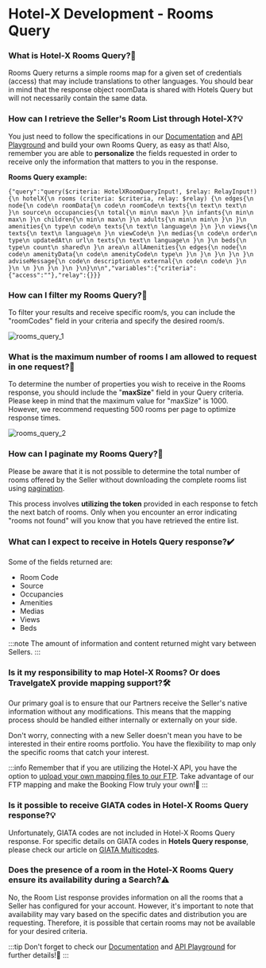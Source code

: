 ﻿---
sidebar_position: 3
---

# Hotel-X Development - Rooms Query

### What is Hotel-X Rooms Query?🏨
Rooms Query returns a simple rooms map for a given set of credentials (access) that may include translations to other languages. You should bear in mind that the response object roomData is shared with Hotels Query but will not necessarily contain the same data.

### How can I retrieve the Seller's Room List through Hotel-X?💡
You just need to follow the specifications in our [Documentation](https://docs.travelgatex.com/connectiontypesbuyers/hotel-x/methods/staticcontent/room/) and [API Playground](https://api.travelgatex.com/) and build your own Rooms Query, as easy as that! Also, remember you are able to **personalize** the fields requested in order to receive only the information that matters to you in the response.

**Rooms Query example:**
```
{"query":"query($criteria: HotelXRoomQueryInput!, $relay: RelayInput!){\n hotelX{\n rooms (criteria: $criteria, relay: $relay) {\n edges{\n node{\n code\n roomData{\n code\n roomCode\n texts{\n text\n text\n }\n source\n occupancies{\n total{\n min\n max\n }\n infants{\n min\n max\n }\n children{\n min\n max\n }\n adults{\n min\n min\n }\n }\n amenities{\n type\n code\n texts{\n text\n language\n }\n }\n views{\n texts{\n text\n language\n }\n viewCode\n }\n medias{\n code\n order\n type\n updatedAt\n url\n texts{\n text\n language\n }\n }\n beds{\n type\n count\n shared\n }\n area\n allAmenities{\n edges{\n node{\n code\n amenityData{\n code\n amenityCode\n type\n }\n }\n }\n }\n }\n adviseMessage{\n code\n description\n external{\n code\n code\n }\n }\n \n }\n }\n }\n }\n}\n\n","variables":{"criteria":{"access":""},"relay":{}}}
```
### How can I filter my Rooms Query?🔎
To filter your results and receive specific room/s, you can include the "roomCodes" field in your criteria and specify the desired room/s.

![rooms_query_1](https://storage.travelgate.com/kbase/rooms_query_1.jpg)

### What is the maximum number of rooms I am allowed to request in one request?🔢
To determine the number of properties you wish to receive in the Rooms response, you should include the "**maxSize**" field in your Query criteria.
Please keep in mind that the maximum value for "maxSize" is 1000. However, we recommend requesting 500 rooms per page to optimize response times.

![rooms_query_2](https://storage.travelgate.com/kbase/rooms_query_2.jpg)


### How can I paginate my Rooms Query?📑
Please be aware that it is not possible to determine the total number of rooms offered by the Seller without downloading the complete rooms list using [pagination](https://knowledge.travelgate.com/content-pagination).

This process involves **utilizing the token** provided in each response to fetch the next batch of rooms. Only when you encounter an error indicating "rooms not found" will you know that you have retrieved the entire list.

### What can I expect to receive in Hotels Query response?✔️
Some of the fields returned are: 

- Room Code
- Source
- Occupancies
- Amenities
- Medias
- Views
- Beds

:::note
The amount of information and content returned might vary between Sellers.
:::

### Is it my responsibility to map Hotel-X Rooms? Or does TravelgateX provide mapping support?🛠️
Our primary goal is to ensure that our Partners receive the Seller's native information without any modifications. This means that the mapping process should be handled either internally or externally on your side.

Don't worry, connecting with a new Seller doesn't mean you have to be interested in their entire rooms portfolio. You have the flexibility to map only the specific rooms that catch your interest.

:::info
Remember that if you are utilizing the Hotel-X API, you have the option to [upload your own mapping files to our FTP](https://docs.travelgatex.com/connectiontypesbuyers/hotel-x/plugins/mapping/). Take advantage of our FTP mapping and make the Booking Flow truly your own!🚀
:::

### Is it possible to receive GIATA codes in Hotel-X Rooms Query response?💡
Unfortunately,  GIATA codes are not included in Hotel-X Rooms Query response. For specific details on GIATA codes in **Hotels Query response**, please check our article on [GIATA Multicodes](https://knowledge.travelgate.com/hotels-giata).

### Does the presence of a room in the Hotel-X Rooms Query ensure its availability during a Search?⚠️
No, the Room List response provides information on all the rooms that a Seller has configured for your account. However, it's important to note that availability may vary based on the specific dates and distribution you are requesting. Therefore, it is possible that certain rooms may not be available for your desired criteria.

:::tip
Don't forget to check our [Documentation](/docs/apis/for-buyers/hotel-x-pull-buyers-api/content/rooms) and [API Playground](https://api.travelgatex.com/playground) for further details!🚀
:::
 
